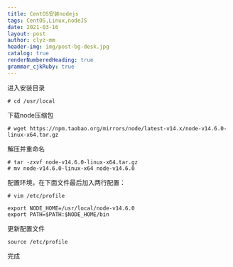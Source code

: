 ```yaml
---
title: CentOS安装nodejs
tags: CentOS,Linux,nodeJS
date: 2021-03-16
layout: post
author: clyz-mm
header-img: img/post-bg-desk.jpg
catalog: true
renderNumberedHeading: true
grammar_cjkRuby: true
---
```


进入安装目录
``` 
# cd /usr/local
```
下载node压缩包
``` 
# wget https://npm.taobao.org/mirrors/node/latest-v14.x/node-v14.6.0-linux-x64.tar.gz
```
解压并重命名

``` 
# tar -zxvf node-v14.6.0-linux-x64.tar.gz
# mv node-v14.6.0-linux-x64 node-v14.6.0

```
配置环境，在下面文件最后加入两行配置：

``` 
# vim /etc/profile

```

``` 
export NODE_HOME=/usr/local/node-v14.6.0
export PATH=$PATH:$NODE_HOME/bin
```
更新配置文件

``` 
source /etc/profile
```
完成